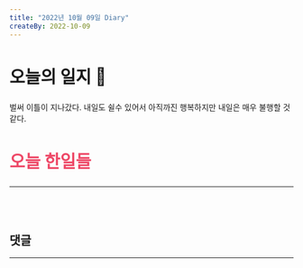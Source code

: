 ```yaml
---
title: "2022년 10월 09일 Diary"
createBy: 2022-10-09
---
```



##  <h2 style="font-size: 30px">오늘의 일지 🎪</h2>
벌써 이틀이 지나갔다. 내일도 쉴수 있어서 아직까진 행복하지만 내일은 매우 불행할 것 같다.

## <h2 style="color: #ee4867; font-size: 30px">오늘 한일들</h2>
--- 

<br>
<br>

## 댓글
---
<br>

<Comment />
